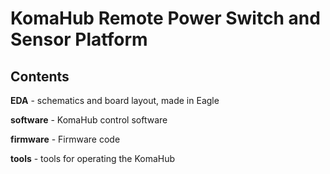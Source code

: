 KomaHub Remote Power Switch and Sensor Platform
===============================================

Contents
--------

**EDA** - schematics and board layout, made in Eagle

**software** - KomaHub control software

**firmware** - Firmware code

**tools** - tools for operating the KomaHub
